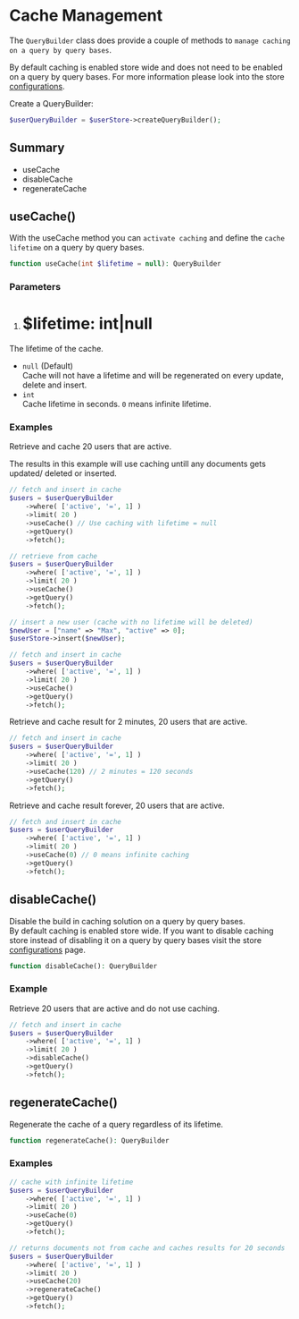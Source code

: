 <!--METADATA
{
    "title": "Cache Management",
    "url": "cache-management",
    "icon": "copy"
}
!METADATA-->

# Cache Management

The `QueryBuilder` class does provide a couple of methods to `manage caching on a query by query bases`.

By default caching is enabled store wide and does not need to be enabled on a query by query bases. For more information please look into the store <a class="gotoblock" href="#/configurations">configurations</a>.

Create a QueryBuilder:

```php
$userQueryBuilder = $userStore->createQueryBuilder();
```

## Summary

- useCache
- disableCache
- regenerateCache

## useCache()

With the useCache method you can `activate caching` and define the `cache lifetime` on a query by query bases.

```php
function useCache(int $lifetime = null): QueryBuilder
```

### Parameters

1. # $lifetime: int|null
  The lifetime of the cache.
  * `null` (Default)<br/>
    Cache will not have a lifetime and will be regenerated on every update, delete and insert.
  * `int`<br/>
    Cache lifetime in seconds. `0` means infinite lifetime.

### Examples

Retrieve and cache 20 users that are active.

The results in this example will use caching untill any documents gets updated/ deleted or inserted.

```php
// fetch and insert in cache
$users = $userQueryBuilder
    ->where( ['active', '=', 1] )
    ->limit( 20 )
    ->useCache() // Use caching with lifetime = null
    ->getQuery()
    ->fetch();

// retrieve from cache
$users = $userQueryBuilder
    ->where( ['active', '=', 1] )
    ->limit( 20 )
    ->useCache()
    ->getQuery()
    ->fetch();

// insert a new user (cache with no lifetime will be deleted)
$newUser = ["name" => "Max", "active" => 0];
$userStore->insert($newUser);

// fetch and insert in cache
$users = $userQueryBuilder
    ->where( ['active', '=', 1] )
    ->limit( 20 )
    ->useCache()
    ->getQuery()
    ->fetch();
```

Retrieve and cache result for 2 minutes, 20 users that are active.

```php
// fetch and insert in cache
$users = $userQueryBuilder
    ->where( ['active', '=', 1] )
    ->limit( 20 )
    ->useCache(120) // 2 minutes = 120 seconds
    ->getQuery()
    ->fetch();
```

Retrieve and cache result forever, 20 users that are active.

```php
// fetch and insert in cache
$users = $userQueryBuilder
    ->where( ['active', '=', 1] )
    ->limit( 20 )
    ->useCache(0) // 0 means infinite caching
    ->getQuery()
    ->fetch();
```

## disableCache()

Disable the build in caching solution on a query by query bases.<br/>
By default caching is enabled store wide. If you want to disable caching store instead of disabling it on a query by query bases visit the store <a class="gotoblock" href="#/configurations">configurations</a> page.

```php
function disableCache(): QueryBuilder
```

### Example

Retrieve 20 users that are active and do not use caching.

```php
// fetch and insert in cache
$users = $userQueryBuilder
    ->where( ['active', '=', 1] )
    ->limit( 20 )
    ->disableCache()
    ->getQuery()
    ->fetch();
```

## regenerateCache()

Regenerate the cache of a query regardless of its lifetime.

```php
function regenerateCache(): QueryBuilder
```

### Examples

```php
// cache with infinite lifetime
$users = $userQueryBuilder
    ->where( ['active', '=', 1] )
    ->limit( 20 )
    ->useCache(0)
    ->getQuery()
    ->fetch();

// returns documents not from cache and caches results for 20 seconds
$users = $userQueryBuilder
    ->where( ['active', '=', 1] )
    ->limit( 20 )
    ->useCache(20)
    ->regenerateCache()
    ->getQuery()
    ->fetch();
```